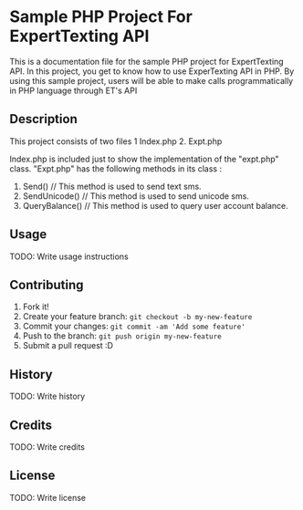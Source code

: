 # 




# Sample PHP Project For ExpertTexting API
This is a documentation file for the sample PHP project for ExpertTexting API. In this project, you get to know how to use ExperTexting API in PHP. By using this sample project, users will be able to make calls programmatically in PHP language through ET's API

## Description
This project consists of two files 
1 Index.php 
2. Expt.php
  
Index.php is included just to show the implementation of the "expt.php" class. "Expt.php" has the following methods in its class : 

1. Send()            // This method is used to send text sms.
2. SendUnicode()     // This method is used to send unicode sms.
3. QueryBalance()    // This method is used to query user account balance.
  
## Usage
TODO: Write usage instructions
## Contributing
1. Fork it!
2. Create your feature branch: `git checkout -b my-new-feature`
3. Commit your changes: `git commit -am 'Add some feature'`
4. Push to the branch: `git push origin my-new-feature`
5. Submit a pull request :D
## History
TODO: Write history
## Credits
TODO: Write credits
## License
TODO: Write license
